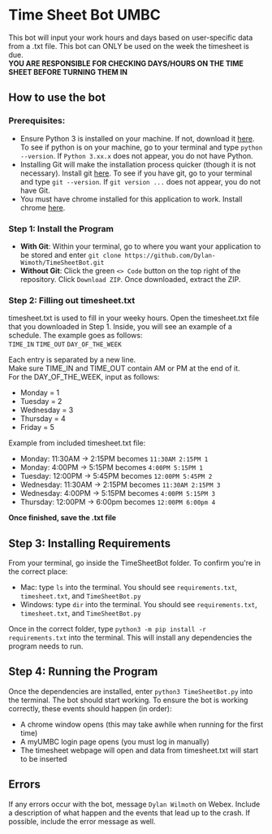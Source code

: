 
# Time Sheet Bot UMBC

This bot will input your work hours and days based on user-specific data from a .txt file. This bot can ONLY be used on the week the timesheet is due.\
**YOU ARE RESPONSIBLE FOR CHECKING DAYS/HOURS ON THE TIME SHEET BEFORE TURNING THEM IN**

## How to use the bot
### Prerequisites:
* Ensure Python 3 is installed on your machine. If not, download it [here](https://www.python.org/downloads/). To see if python is on your machine, go to your terminal and type ``python --version``. If ``Python 3.xx.x`` does not appear, you do not have Python.
* Installing Git will make the installation process quicker (though it is not necessary). Install git [here](https://git-scm.com/downloads). To see if you have git, go to your terminal and type ``git --version``. If ``git version ...`` does not appear, you do not have Git.
* You must have chrome installed for this application to work. Install chrome [here](https://www.google.com/chrome/).

### Step 1: Install the Program
* **With Git**: Within your terminal, go to where you want your application to be stored and enter ``git clone https://github.com/Dylan-Wimoth/TimeSheetBot.git``
* **Without Git**: Click the green ``<> Code`` button on the top right of the repository. Click ``Download ZIP``. Once downloaded, extract the ZIP. 

### Step 2: Filling out timesheet.txt
timesheet.txt is used to fill in your weeky hours. Open the timesheet.txt file that you downloaded in Step 1. Inside, you will see an example of a schedule. The example goes as follows:\
``TIME_IN`` ``TIME_OUT`` ``DAY_OF_THE_WEEK``

Each entry is separated by a new line.   
Make sure TIME_IN and TIME_OUT contain AM or PM at the end of it.   
For the DAY_OF_THE_WEEK, input as follows:
* Monday = 1
* Tuesday = 2
* Wednesday = 3
* Thursday = 4
* Friday = 5

Example from included timesheet.txt file:   
* Monday: 11:30AM -> 2:15PM becomes ``11:30AM 2:15PM 1``
* Monday: 4:00PM -> 5:15PM becomes ``4:00PM 5:15PM 1``
* Tuesday: 12:00PM -> 5:45PM becomes ``12:00PM 5:45PM 2``
* Wednesday: 11:30AM -> 2:15PM becomes ``11:30AM 2:15PM 3``
* Wednesday: 4:00PM -> 5:15PM becomes ``4:00PM 5:15PM 3``
* Thursday: 12:00PM -> 6:00pm becomes ``12:00PM 6:00pm 4``

**Once finished, save the .txt file**

## Step 3: Installing Requirements
From your terminal, go inside the TimeSheetBot folder. To confirm you're in the correct place:
* Mac: type ``ls`` into the terminal. You should see ``requirements.txt``, ``timesheet.txt``, and ``TimeSheetBot.py``
* Windows: type ``dir`` into the terminal. You should see ``requirements.txt``, ``timesheet.txt``, and ``TimeSheetBot.py``

Once in the correct folder, type ``python3 -m pip install -r requirements.txt`` into the terminal. This will install any dependencies the program needs to run.

## Step 4: Running the Program
Once the dependencies are installed, enter ``python3 TimeSheetBot.py`` into the terminal. The bot should start working. To ensure the bot is working correctly, these events should happen (in order):
* A chrome window opens (this may take awhile when running for the first time)
* A myUMBC login page opens (you must log in manually)
* The timesheet webpage will open and data from timesheet.txt will start to be inserted

## Errors
If any errors occur with the bot, message ``Dylan Wilmoth`` on Webex. Include a description of what happen and the events that lead up to the crash. If possible, include the error message as well. 
